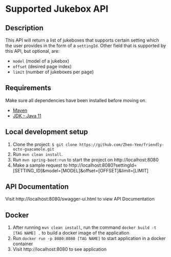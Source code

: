 # Supported Jukebox API
## Description

This API will return a list of jukeboxes that supports certain setting which the user provides in the form of a `settingId`. Other field that is supported by this API, but optional, are:
- `model` (model of a jukebox)
- `offset` (desired page index)
- `limit` (number of jukeboxes per page)

## Requirements

Make sure all dependencies have been installed before moving on.

* [Maven](https://maven.apache.org/download.cgi)
* [JDK - Java 11](https://www.oracle.com/java/technologies/javase-downloads.html)

## Local development setup

1. Clone the project: `$ git clone https://github.com/Zhen-Yee/friendly-octo-guacamole.git`
2. Run `mvn clean install`.
3. Run `mvn spring-boot:run` to start the project on http://localhost:8080
4. Make a sample request to http://localhost:8080?settingId=[SETTING_ID]&model=[MODEL]&offset=[OFFSET]&limit=[LIMIT]

## API Documentation
Visit http://localhost:8080/swagger-ui.html to view API Documentation

## Docker

1. After running `mvn clean install`, run the command `docker build -t [TAG NAME] .` to build a docker image of the application
2. Run `docker run -p 8080:8080 [TAG NAME]` to start application in a docker container
3. Visit http://localhost:8080 to see application
